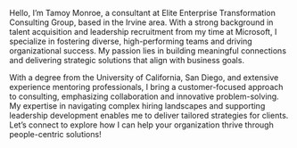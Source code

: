 Hello, I’m Tamoy Monroe, a consultant at Elite Enterprise Transformation Consulting Group, based in the Irvine area. With a strong background in talent acquisition and leadership recruitment from my time at Microsoft, I specialize in fostering diverse, high-performing teams and driving organizational success. My passion lies in building meaningful connections and delivering strategic solutions that align with business goals.

With a degree from the University of California, San Diego, and extensive experience mentoring professionals, I bring a customer-focused approach to consulting, emphasizing collaboration and innovative problem-solving. My expertise in navigating complex hiring landscapes and supporting leadership development enables me to deliver tailored strategies for clients. Let’s connect to explore how I can help your organization thrive through people-centric solutions!